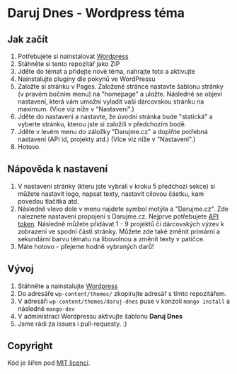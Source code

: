 # Daruj Dnes - Wordpress téma

<!-- ## Deploy
Z větve `deploy/beta` autodeploy na AWS [daruj-dnes.mgw.cz](https://daruj-dnes.mgw.cz) -->

## Jak začít
1. Potřebujete si nainstalovat [Wordpress](https://wordpress.org/download/)
2. Stáhněte si tento repozitář jako ZIP
3. Jděte do témat a přidejte nové téma, nahrajte toto a aktivujte
4. Nainstalujte pluginy dle pokynů ve WordPressu
5. Založte si stránku v Pages. Založené stránce nastavte šablonu stránky (v pravém bočním menu) na "homepage" a uložte. Následně se objeví nastavení, která vám umožní vyladit vaši dárcovskou stránku na maximum. (Více viz níže v "Nastavení".)
6. Jděte do nastavení a nastavte, že úvodní stránka bude "statická" a vyberte stránku, kterou jste si založili v předchozím bodě.
7. Jděte v levém menu do záložky "Darujme.cz" a doplňte potřebná nastavení (API id, projekty atd.) (Více viz níže v "Nastavení".)
8. Hotovo.

## Nápověda k nastavení
1. V nastavení stránky (kteru jste vybrali v kroku 5 předchozí sekce) si můžete nastavit logo, napsat texty, nastavit cílovou částku, kam povedou tlačítka atd. 
2. Následně vlevo dole v menu najdete symbol motýla a "Darujme.cz". Zde naleznete nastavení propojení s Darujme.cz. Nejprve potřebujete [API token](https://www.darujme.cz/napoveda-api/). Následně můžete přidávat 1 - 9 projektů či dárcovských výzev k zobrazení ve spodní části stránky. Můžete zde také změnit primární a sekundární barvu tématu na libovolnou a změnit texty v patičce.
3. Máte hotovo - přejeme hodně vybraných darů!

## Vývoj
1. Stáhněte a nainstalujte [Wordpress](https://wordpress.org/download/)
2. Do adresáře `wp-content/themes/` zkopírujte adresář s tímto repozitářem.
3. V adresáři `wp-content/themes/daruj-dnes` puse v konzoli `mango install` a následně `mango-dev`
4. V administraci Wordpressu aktivujte šablonu **Daruj Dnes**
5. Jsme rádi za issues i pull-requesty. :)

## Copyright
Kód je šířen pod [MIT licencí](LICENSE).

